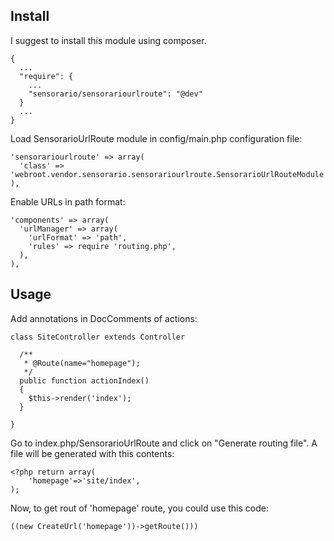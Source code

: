 Install
-------

I suggest to install this module using composer.

    {
      ...
      "require": {
        ...
        "sensorario/sensorariourlroute": "@dev"
      }
      ...
    }


Load SensorarioUrlRoute module in config/main.php configuration file:

    'sensorariourlroute' => array(
      'class' => 'webroot.vendor.sensorario.sensorariourlroute.SensorarioUrlRouteModule',
    ),

Enable URLs in path format:

    'components' => array(
      'urlManager' => array(
        'urlFormat' => 'path',
        'rules' => require 'routing.php',
      ),
    ),

Usage
-----

Add annotations in DocComments of actions:

    class SiteController extends Controller

      /**
       * @Route(name="homepage");
       */
      public function actionIndex()
      {
        $this->render('index');
      }

    }

Go to index.php/SensorarioUrlRoute and click on "Generate routing file". A file
will be generated with this contents:

    <?php return array(
        'homepage'=>'site/index',
    );

Now, to get rout of 'homepage' route, you could use this code:

    ((new CreateUrl('homepage'))->getRoute()))

